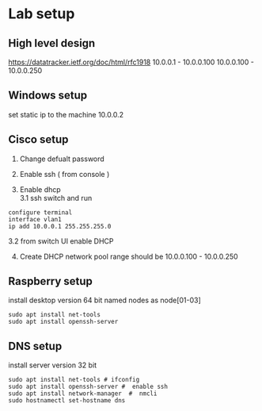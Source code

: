 # Lab setup

## High level design 
https://datatracker.ietf.org/doc/html/rfc1918
10.0.0.1 - 10.0.0.100
10.0.0.100 - 10.0.0.250

## Windows setup
set static ip to the machine
10.0.0.2

## Cisco setup
1. Change defualt password

2. Enable ssh  ( from console ) 
3. Enable dhcp  
3.1 ssh switch and run   
```
configure terminal
interface vlan1
ip add 10.0.0.1 255.255.255.0
```
3.2 from switch UI enable DHCP  

4. Create DHCP network pool 
range should be 10.0.0.100 - 10.0.0.250 

## Raspberry setup

install desktop version 64 bit
named nodes as node[01-03]

```
sudo apt install net-tools 
sudo apt install openssh-server
```


## DNS setup

install server version 32 bit

```
sudo apt install net-tools # ifconfig 
sudo apt install openssh-server #  enable ssh 
sudo apt install network-manager  #  nmcli
sudo hostnamectl set-hostname dns 
```
